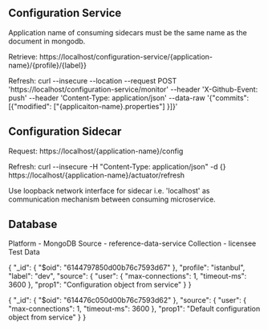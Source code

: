 ## Configuration Service

Application name of consuming sidecars must be the same name as the document in mongodb.

Retrieve: https://localhost/configuration-service/{application-name}/{profile}/{label}}

Refresh: curl --insecure --location --request POST 'https://localhost/configuration-service/monitor' --header 'X-Github-Event: push' --header 'Content-Type: application/json' --data-raw '{"commits": [{"modified": ["{applicaiton-name}.properties"] }]}'

## Configuration Sidecar

Request: https://localhost/{application-name}/config

Refresh: curl --insecure -H "Content-Type: application/json" -d {} https://localhost/{application-name}/actuator/refresh

Use loopback network interface for sidecar i.e. 'localhost' as communication mechanism between consuming microservice.

## Database 

Platform - MongoDB
Source - reference-data-service
Collection - licensee
Test Data

{
"_id": {
"$oid": "6144797850d00b76c7593d67"
},
"profile": "istanbul",
"label": "dev",
"source": {
"user": {
"max-connections": 1,
"timeout-ms": 3600
},
"prop1": "Configuration object from service"
}
}

{
"_id": {
"$oid": "614476c050d00b76c7593d62"
},
"source": {
"user": {
"max-connections": 1,
"timeout-ms": 3600
},
"prop1": "Default configuration object from service"
}
}